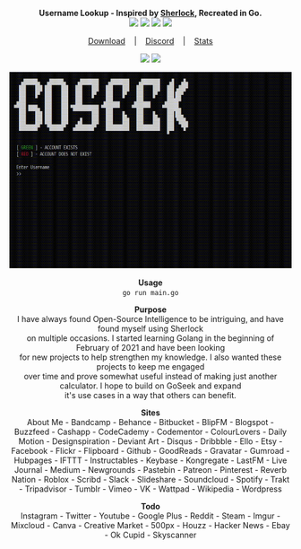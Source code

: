 <p align=center>
  <span><strong>Username Lookup - Inspired by <a href="https://github.com/sherlock-project/sherlock">Sherlock</a>, Recreated in Go.</strong></span>
  <br>
  <a target="_blank" href="https://golang.org/doc/go1.15" title="Go version: 1.15"><img src="https://img.shields.io/badge/Go version-1.15-blue.svg"></a>
  <a target="_blank" href="LICENSE" title="License: MIT"><img src="https://img.shields.io/badge/License-MIT-red.svg"></a>
  <a target="_blank" href="VERSION" title="Version: 1.0"><img src="https://img.shields.io/badge/Version-1.0-orange.svg"></a>
  <a target="_blank" href="https://goreportcard.com/report/github.com/audioo/goseek" title="REPORT"><img src="https://goreportcard.com/badge/github.com/audioo/goseek"></a>
</p>

<p align="center">
  <a href="https://github.com/audioo/goseek/releases/latest">Download</a>
  &nbsp;&nbsp;&nbsp;|&nbsp;&nbsp;&nbsp;
  <a href="https://discord.gg/jnENWWp">Discord</a>
  &nbsp;&nbsp;&nbsp;|&nbsp;&nbsp;&nbsp;
  <a href="https://tooomm.github.io/github-release-stats/?username=audioo&repository=goseek">Stats</a>
</p>

<p align="center">
  <a target="_blank" href="https://repl.it/github/audioo/goseek" title="GoSeek"><img src="https://user-images.githubusercontent.com/27065646/92304596-bf719b00-ef7f-11ea-987f-2c1f3c323088.png"></a>
     <a target="_blank" href="https://console.cloud.google.com/cloudshell/open?git_repo=https://github.com/audioo/goseek&tutorial=README.md" title="GoSeek"><img src="https://user-images.githubusercontent.com/27065646/92304704-8d146d80-ef80-11ea-8c29-0deaabb1c702.png"></a>
</p>

<p align="center">
<a href="">
<img src="./images/demoFast.gif" width="600" height="350"/>
</a>
</p>

<p align=center>
     <a><strong>Usage</strong></a><br>
  <code>     go run main.go     </code>
</p>

<p align=center>
     <a><strong>Purpose</strong></a><br>
     I have always found Open-Source Intelligence to be intriguing, and have found myself using Sherlock<br> on multiple occasions.
     I started learning Golang in the beginning of February of 2021 and have been looking <br>for new projects to help strengthen my knowledge. I also wanted these
     projects to keep me engaged<br> over time and prove somewhat useful instead of making just another calculator. I hope to build on GoSeek and expand<br> it's use cases in a way that others can benefit.
</p>

<p align="center">
  <a><strong>Sites</strong></a>
  <br>
 About Me
 - Bandcamp
 - Behance
 - Bitbucket
 - BlipFM
 - Blogspot
 - Buzzfeed
 - Cashapp
 - CodeCademy
 - Codementor
 - ColourLovers
 - Daily Motion
 - Designspiration
 - Deviant Art
 - Disqus
 - Dribbble
 - Ello
 - Etsy
 - Facebook
 - Flickr
 - Flipboard
 - Github
 - GoodReads
 - Gravatar
 - Gumroad
 - Hubpages
 - IFTTT
 - Instructables
 - Keybase
 - Kongregate
 - LastFM
 - Live Journal
 - Medium
 - Newgrounds
 - Pastebin
 - Patreon
 - Pinterest
 - Reverb Nation
 - Roblox
 - Scribd
 - Slack
 - Slideshare
 - Soundcloud
 - Spotify
 - Trakt
 - Tripadvisor
 - Tumblr
 - Vimeo
 - VK
 - Wattpad
 - Wikipedia
 - Wordpress
</p>


<p align="center">
  <a><strong>Todo</strong></a>
 <br>
 Instagram
 - Twitter
 - Youtube
 - Google Plus
 - Reddit
 - Steam
 - Imgur
 - Mixcloud
 - Canva
 - Creative Market
 - 500px
 - Houzz
 - Hacker News
 - Ebay
 - Ok Cupid
 - Skyscanner
</p>
